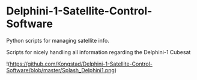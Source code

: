 # Delphini-1-Satellite-Control-Software
Python scripts for managing satellite info.

Scripts for nicely handling all information regarding the Delphini-1 Cubesat

!(https://github.com/Kongstad/Delphini-1-Satellite-Control-Software/blob/master/Splash_Delphini1.png)
